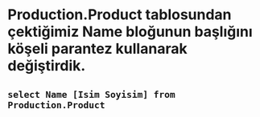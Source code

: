 # Production.Product tablosundan çektiğimiz Name bloğunun başlığını köşeli parantez kullanarak değiştirdik.

## `select Name [Isim Soyisim] from Production.Product `
